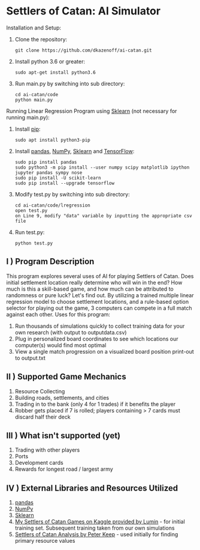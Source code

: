 # Settlers of Catan: AI Simulator

Installation and Setup:

1. Clone the repository:

    ```
    git clone https://github.com/dkazenoff/ai-catan.git
    ```

2. Install python 3.6 or greater:

    ```
    sudo apt-get install python3.6
    ```

3. Run main.py by switching into sub directory:

    ```
    cd ai-catan/code
    python main.py
    ```

Running Linear Regression Program using [Sklearn](https://scikit-learn.org/stable/modules/generated/sklearn.linear_model.LinearRegression.html) (not necessary for running main.py):

1. Install [pip](https://pypi.org/project/pip/):

    ```
    sudo apt install python3-pip
    ```

2. Install [pandas](https://pandas.pydata.org/pandas-docs/stable/install.html), [NumPy](https://scipy.org/install.html), [Sklearn](https://scikit-learn.org/stable/install.html) and [TensorFlow](https://www.tensorflow.org/install/pip):

    ```
    sudo pip install pandas
    sudo python3 -m pip install --user numpy scipy matplotlib ipython jupyter pandas sympy nose
    sudo pip install -U scikit-learn
    sudo pip install --upgrade tensorflow
    ```

3. Modify test.py by switching into sub directory:

    ```
    cd ai-catan/code/lregression
    open test.py
    on Line 9, modify "data" variable by inputting the appropriate csv file
    ```

4. Run test.py:
  
    ```
    python test.py
    ```

## I ) Program Description

This program explores several uses of AI for playing Settlers of Catan. Does initial settlement location really determine who will win in the end? How much is this a skill-based game, and how much can be attributed to randomness or pure luck? Let's find out.
By utilizing a trained multiple linear regression model to choose settlement locations, and a rule-based option selector for playing out the game, 3 computers can compete in a full match against each other. Uses for this program:

  1. Run thousands of simulations quickly to collect training data for your own research (with output to outputdata.csv)
  2. Plug in personalized board coordinates to see which locations our computer(s) would find most optimal
  3. View a single match progression on a  visualized board position print-out to output.txt

## II ) Supported Game Mechanics

  1. Resource Collecting
  2. Building roads, settlements, and cities
  3. Trading in to the bank (only 4 for 1 trades) if it benefits the player
  4. Robber gets placed if 7 is rolled; players containing > 7 cards must discard half their deck

## III ) What isn't supported (yet)

  1. Trading with other players
  2. Ports
  3. Development cards
  4. Rewards for longest road / largest army

## IV ) External Libraries and Resources Utilized

  1. [pandas](https://pandas.pydata.org/pandas-docs/stable/)
  2. [NumPy](https://docs.scipy.org/doc/)
  3. [Sklearn](https://scikit-learn.org/stable/documentation.html)
  4. [My Settlers of Catan Games on Kaggle provided by Lumin](https://www.kaggle.com/lumins/settlers-of-catan-games) - for initial training set. Subsequent training taken from our own simulations
  5. [Settlers of Catan Analysis by Peter Keep](https://developingcatan.files.wordpress.com/2011/02/settlers-of-catan-analysis.pdf) - used initially for finding primary resource values

